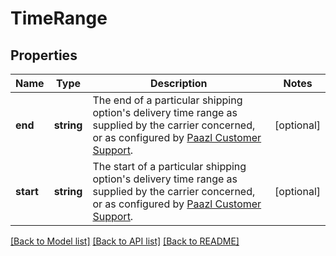 # TimeRange

## Properties
Name | Type | Description | Notes
------------ | ------------- | ------------- | -------------
**end** | **string** | The end of a particular shipping option&#39;s delivery time range as supplied by the carrier concerned, or as configured by [Paazl Customer Support](mailto:support@paazl.com). | [optional] 
**start** | **string** | The start of a particular shipping option&#39;s delivery time range as supplied by the carrier concerned, or as configured by [Paazl Customer Support](mailto:support@paazl.com). | [optional] 

[[Back to Model list]](../README.md#documentation-for-models) [[Back to API list]](../README.md#documentation-for-api-endpoints) [[Back to README]](../README.md)


